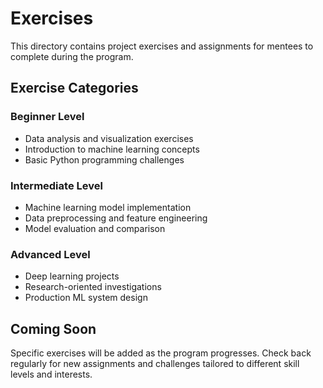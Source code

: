 # Exercises

This directory contains project exercises and assignments for mentees to complete during the program.

## Exercise Categories

### Beginner Level
- Data analysis and visualization exercises
- Introduction to machine learning concepts
- Basic Python programming challenges

### Intermediate Level  
- Machine learning model implementation
- Data preprocessing and feature engineering
- Model evaluation and comparison

### Advanced Level
- Deep learning projects
- Research-oriented investigations
- Production ML system design

## Coming Soon

Specific exercises will be added as the program progresses. Check back regularly for new assignments and challenges tailored to different skill levels and interests.